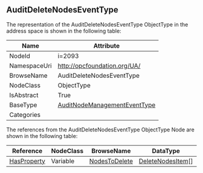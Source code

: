 <!-- objecttype -->
## AuditDeleteNodesEventType
  
<!-- end of text -->
The representation of the AuditDeleteNodesEventType ObjectType in the address space is shown in the following table:  

|Name|Attribute|
|---|---|
|NodeId|i=2093|
|NamespaceUri|http://opcfoundation.org/UA/|
|BrowseName|AuditDeleteNodesEventType|
|NodeClass|ObjectType|
|IsAbstract|True|
|BaseType|[AuditNodeManagementEventType](../../ObjectTypes/AuditNodeManagementEventType/readme.md)|
|Categories||

The references from the AuditDeleteNodesEventType ObjectType Node are shown in the following table:  

|Reference|NodeClass|BrowseName|DataType|TypeDefinition|ModellingRule|
|---|---|---|---|---|---|
|[HasProperty](../../ReferenceTypes/HasProperty/readme.md)|Variable|[NodesToDelete](#NodesToDelete)|[DeleteNodesItem](../../DataTypes/DeleteNodesItem/readme.md)[]|[PropertyType](../../VariableTypes/PropertyType/readme.md)|[Mandatory](../../Objects/Mandatory/readme.md)|


